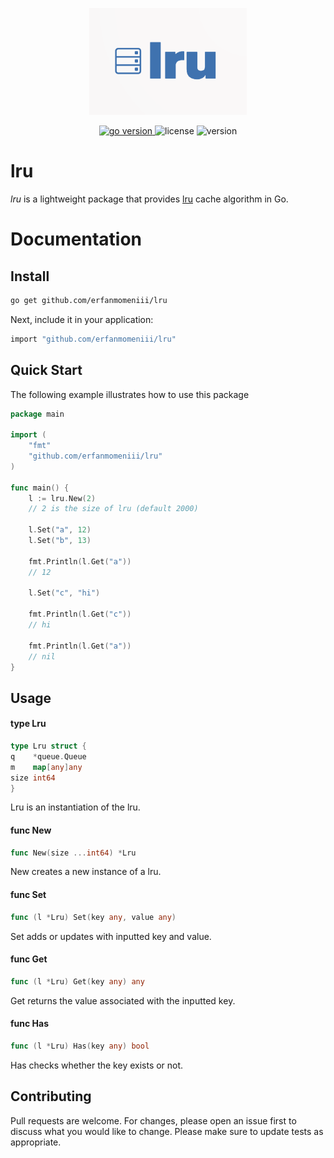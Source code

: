 <p align="center">
<img src="./assets/photos/logo.png" width=50% height=50%>
</p>
<p align="center">
<a href="https://pkg.go.dev/github.com/mehditeymorian/koi/v3?tab=doc"target="_blank">
    <img src="https://img.shields.io/badge/Go-1.20+-00ADD8?style=for-the-badge&logo=go" alt="go version" />
</a>

<img src="https://img.shields.io/badge/license-MIT-magenta?style=for-the-badge&logo=none" alt="license" />
<img src="https://img.shields.io/badge/Version-1.0.0-red?style=for-the-badge&logo=none" alt="version" />
</p>

# lru

<i>lru</i> is a lightweight package that provides [lru](https://en.wikipedia.org/wiki/Cache_replacement_policies#LRU) cache algorithm in Go.

# Documentation

## Install

```bash
go get github.com/erfanmomeniii/lru
```   

Next, include it in your application:

```bash
import "github.com/erfanmomeniii/lru"
``` 
## Quick Start
The following example illustrates how to use this package
```go
package main

import (
	"fmt"
	"github.com/erfanmomeniii/lru"
)

func main() {
	l := lru.New(2)
	// 2 is the size of lru (default 2000)
	
	l.Set("a", 12)
	l.Set("b", 13)
	
	fmt.Println(l.Get("a"))
	// 12
	
	l.Set("c", "hi")
	
	fmt.Println(l.Get("c"))
	// hi
	
	fmt.Println(l.Get("a"))
	// nil
}

```
## Usage

#### type Lru 
```go
type Lru struct {
q    *queue.Queue
m    map[any]any
size int64
}
```
Lru is an instantiation of the lru.

#### func New
```go
func New(size ...int64) *Lru
```
New creates a new instance of a lru.

#### func Set
```go
func (l *Lru) Set(key any, value any)
```
Set adds or updates with inputted key and value.

#### func Get
```go
func (l *Lru) Get(key any) any
```
Get returns the value associated with the inputted key.

#### func Has
```go
func (l *Lru) Has(key any) bool 
```
Has checks whether the key exists or not.

## Contributing
Pull requests are welcome. For changes, please open an issue first to discuss what you would like to change.
Please make sure to update tests as appropriate.




